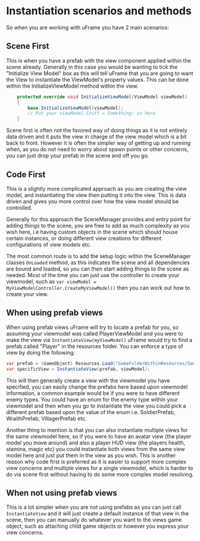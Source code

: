 # Instantiation scenarios and methods

So when you are working with uFrame you have 2 main scenarios:

## Scene First
This is when you have a prefab with the view component applied within the scene already. Generally in this case you would be wanting to tick the "Initialize View Model" box as this will tell uFrame that you are going to want the View to instantiate the ViewModel's property values. This can be done within the InitializeViewModel method within the view.

```csharp
    protected override void InitializeViewModel(ViewModel viewModel)
    {
        base.InitializeViewModel(viewModel);
        // Put your viewModel.Stuff = Something; in here
    }
```

Scene first is often not the favored way of doing things as it is not entirely data driven and it puts the view in charge of the view model which is a bit back to front. However it is often the simpler way of getting up and running when, as you do not need to worry about spawn points or other concerns, you can just drop your prefab in the scene and off you go.

## Code First
This is a slightly more complicated approach as you are creating the view model, and instantiating the view then putting it into the view. This is data driven and gives you more control over how the view model should be controlled.

Generally for this approach the SceneManager provides and entry point for adding things to the scene, you are free to add as much complexity as you wish here, i.e having custom objects in the scene which should house certain instances, or doing different view creations for different configurations of view models etc.

The most common route is to add the setup logic within the SceneManager classes `OnLoaded` method, as this indicates the scene and all dependencies are bound and loaded, so you can then start adding things to the scene as needed. Most of the time you can just use the controller to create your viewmodel, such as `var viewModel = MyViewModelController.CreateMyViewModel()` then you can work out how to create your view.

## When using prefab views
When using prefab views uFrame will try to locate a prefab for you, so assuming your viewmodel was called PlayerViewModel and you were to make the view via `InstantiateView(myViewModel)` uFrame would try to find a prefab called "Player" in the resources folder. You can enforce a type of view by doing the following:

```csharp
var prefab = (GameObject) Resources.Load("SomeFolderWithinResources/SomeOtherFolderIfNeeded/PlayerViewPrefab");
var specificView = InstantiateView(prefab, viewModel);
```

This will then generally create a view with the viewmodel you have specified, you can easily change the prefabs here based upon viewmodel information, a common example would be if you were to have different enemy types. You could have an enum for the enemy type within your viewmodel and then when you go to instantiate the view you could pick a different prefab based upon the value of the enum i.e. SoldierPrefab, WraithPrefab, VillagerPrefab etc.

Another thing to mention is that you can also instantiate multiple views for the same viewmodel here, so if you were to have an avatar view (the player model you move around) and also a player HUD view (the players health, stamina, magic etc) you could instantiate both views from the same view model here and just put them in the view as you wish. This is another reason why code first is preferred as it is easier to support more complex view concerns and multiple views for a single viewmodel, which is harder to do via scene first without having to do some more complex model resolving.

## When not using prefab views
This is a lot simpler when you are not using prefabs as you can just call `InstantiateView` and it will just create a default instance of that view in the scene, then you can manually do whatever you want to the views game object, such as attaching child game objects or however you express your view concerns.
